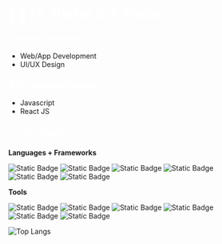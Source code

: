 # <span style="color:white">👋🏻 Hi, there! It's Annie</span>

### <span style="color:white">👀 I'm interested in</span>
- Web/App Development
- UI/UX Design

### <span style="color:white">🌱 I'm currently learning</span>
- Javascript
- React JS

### <span style="color:white"> 🪄 Tech Stacks </span>

**Languages + Frameworks**

![Static Badge](https://img.shields.io/badge/HTML5-E34F26?style=for-the-badge&logo=html5&logoColor=white)
![Static Badge](https://img.shields.io/badge/css3-1572B6?style=for-the-badge&logo=css3&logoColor=white)
![Static Badge](https://img.shields.io/badge/javascript-%23F7DF1E?style=for-the-badge&logo=javascript&logoColor=black)
![Static Badge](https://img.shields.io/badge/bootstrap-%237952B3?style=for-the-badge&logo=bootstrap&logoColor=white)
![Static Badge](https://img.shields.io/badge/sass-%23CC6699?style=for-the-badge&logo=sass&logoColor=white)
![Static Badge](https://img.shields.io/badge/react-%2361DAFB?style=for-the-badge&logo=react&logoColor=black)

**Tools**

![Static Badge](https://img.shields.io/badge/VS%20Code-%2326689A?style=for-the-badge&logo=visualstudiocode&logoColor=white)
![Static Badge](https://img.shields.io/badge/git-%23BA478F?style=for-the-badge&logo=git&logoColor=white)
![Static Badge](https://img.shields.io/badge/github-white?style=for-the-badge&logo=github&logoColor=black)
![Static Badge](https://img.shields.io/badge/figma-%2383B81A?style=for-the-badge&logo=figma&logoColor=white)
![Static Badge](https://img.shields.io/badge/adobe%20photoshop-%23EF5C55?style=for-the-badge&logo=adobephotoshop&logoColor=white)
![Static Badge](https://img.shields.io/badge/adobe%20illustrator-%23FF9A00?style=for-the-badge&logo=adobeillustrator&logoColor=white)

![Top Langs](https://github-readme-stats.vercel.app/api/top-langs/?username=anniekang-dev&hide_progress=true)
